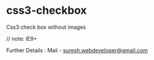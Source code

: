 css3-checkbox
=============

Css3 check box without images


// note: IE9+

Further Details : Mail - suresh.webdeveloper@gmail.com
